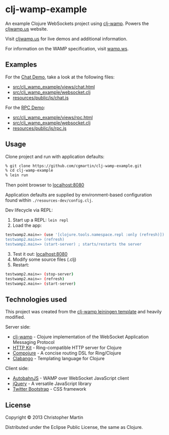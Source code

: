 # clj-wamp-example

An example Clojure WebSockets project using [clj-wamp](https://github.com/cgmartin/clj-wamp).
Powers the [cljwamp.us](http://cljwamp.us) website.

Visit [cljwamp.us](http://cljwamp.us) for live demos and additional information.

For information on the WAMP specification, visit [wamp.ws](http://wamp.ws).

## Examples

For the [Chat Demo](http://cljwamp.us/chat), take a look at the following files:

 * [src/clj_wamp_example/views/chat.html](https://github.com/cgmartin/clj-wamp-example/blob/master/src/clj_wamp_example/views/chat.html)
 * [src/clj_wamp_example/websocket.clj](https://github.com/cgmartin/clj-wamp-example/blob/master/src/clj_wamp_example/websocket.clj)
 * [resources/public/js/chat.js](https://github.com/cgmartin/clj-wamp-example/blob/master/resources/public/js/chat.js)

For the [RPC Demo](http://cljwamp.us/rpc):

 * [src/clj_wamp_example/views/rpc.html](https://github.com/cgmartin/clj-wamp-example/blob/master/src/clj_wamp_example/views/rpc.html)
 * [src/clj_wamp_example/websocket.clj](https://github.com/cgmartin/clj-wamp-example/blob/master/src/clj_wamp_example/websocket.clj)
 * [resources/public/js/rpc.js](https://github.com/cgmartin/clj-wamp-example/blob/master/resources/public/js/rpc.js)

## Usage

Clone project and run with application defaults:

```bash
% git clone https://github.com/cgmartin/clj-wamp-example.git
% cd clj-wamp-example
% lein run
```
Then point browser to [localhost:8080](http://localhost:8080)

Application defaults are supplied by environment-based configuration
found within `./resources-dev/config.clj`.

Dev lifecycle via REPL:

 1. Start up a REPL: `lein repl`
 2. Load the app:

```bash
testwamp2.main=> (use '[clojure.tools.namespace.repl :only (refresh)])
testwamp2.main=> (refresh)
testwamp2.main=> (start-server) ; starts/restarts the server
```
 3. Test it out: [localhost:8080](http://localhost:8080)
 4. Modify some source files (.clj)
 5. Restart:

```bash
testwamp2.main=> (stop-server)
testwamp2.main=> (refresh)
testwamp2.main=> (start-server)
```

## Technologies used

This project was created from the [clj-wamp leiningen template](https://github.com/cgmartin/clj-wamp-template) and
heavily modified.

Server side:

 * [clj-wamp](https://github.com/cgmartin/clj-wamp) - Clojure implementation of the WebSocket Application Messaging Protocol
 * [HTTP Kit](http://http-kit.org/) - Ring-compatible HTTP server for Clojure
 * [Compojure](https://github.com/weavejester/compojure) - A concise routing DSL for Ring/Clojure
 * [Clabango](https://github.com/danlarkin/clabango) - Templating language for Clojure

Client side:

 * [AutobahnJS](http://autobahn.ws/) - WAMP over WebSocket JavaScript client
 * [jQuery](http://jquery.com/) - A versatile JavaScript library
 * [Twitter Bootstrap](http://twitter.github.io/bootstrap/) - CSS framework

## License

Copyright © 2013 Christopher Martin

Distributed under the Eclipse Public License, the same as Clojure.
